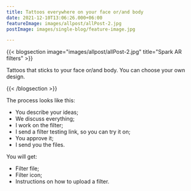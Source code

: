 ```yaml
---
title: Tattoos everywhere on your face or/and body
date: 2021-12-10T13:06:26.000+06:00
featureImage: images/allpost/allPost-2.jpg
postImage: images/single-blog/feature-image.jpg

---
```

{{< blogsection image="images/allpost/allPost-2.jpg" title="Spark AR filters" >}}

Tattoos that sticks to your face or/and body. You can choose your own design.

{{< /blogsection >}}

The process looks like this:

* You describe your ideas;
* We discuss everything;
* I work on the filter;
* I send a filter testing link, so you can try it on;
* You approve it;
* I send you the files.

You will get:

* Filter file;
* Filter icon;
* Instructions on how to upload a filter.